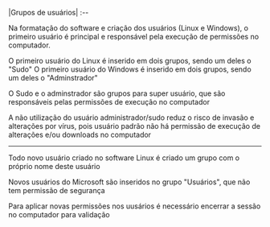 |Grupos de usuários|
:--

Na formatação do software e criação dos usuários (Linux e Windows), o primeiro usuário é principal e responsável pela execução de permissões no computador.

O primeiro usuário do Linux é inserido em dois grupos, sendo um deles o "Sudo"
O primeiro usuário do Windows é inserido em dois grupos, sendo um deles o "Adminstrador"

O Sudo e o adminstrador são grupos para super usuário, que são responsáveis pelas permissões de execução no computador

A não utilização do usuário administrador/sudo reduz o risco de invasão e alterações por vírus, pois usuário padrão não há permissão de execução de alterações e/ou downloads no computador

---

Todo novo usuário criado no software Linux é criado um grupo com o próprio nome deste usuário

Novos usuários do Microsoft são inseridos no grupo "Usuários", que não tem permissão de segurança

Para aplicar novas permissões nos uusários é necessário encerrar a sessão no computador para validação
